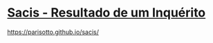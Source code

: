 ﻿# [Sacis - Resultado de um Inquérito](https://parisotto.github.io/sacis/)
https://parisotto.github.io/sacis/
